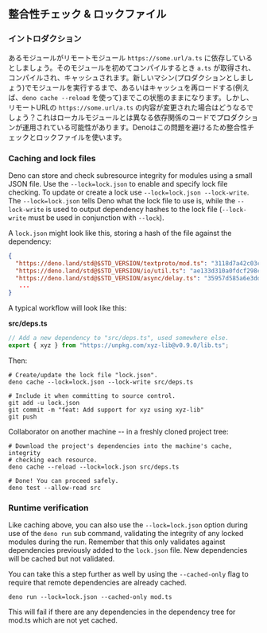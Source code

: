 <!-- ## Integrity checking & lock files -->
## 整合性チェック & ロックファイル

<!-- ### Introduction -->
### イントロダクション

<!--
Let's say your module depends on remote module `https://some.url/a.ts`. When you
compile your module for the first time `a.ts` is retrieved, compiled and cached.
It will remain this way until you run your module on a new machine (say in
production) or reload the cache (through `deno cache --reload` for example). But
what happens if the content in the remote url `https://some.url/a.ts` is
changed? This could lead to your production module running with different
dependency code than your local module. Deno's solution to avoid this is to use
integrity checking and lock files.
-->
あるモジュールがリモートモジュール `https://some.url/a.ts` に依存しているとしましょう。そのモジュールを初めてコンパイルするとき `a.ts` が取得され、コンパイルされ、キャッシュされます。新しいマシン(プロダクションとしましょう)でモジュールを実行するまで、あるいはキャッシュを再ロードする(例えば、`deno cache --reload` を使って)までこの状態のままになります。しかし、リモートURLの `https://some.url/a.ts` の内容が変更された場合はどうなるでしょう？これはローカルモジュールとは異なる依存関係のコードでプロダクションが運用されている可能性があります。Denoはこの問題を避けるため整合性チェックとロックファイルを使います。

### Caching and lock files

Deno can store and check subresource integrity for modules using a small JSON
file. Use the `--lock=lock.json` to enable and specify lock file checking. To
update or create a lock use `--lock=lock.json --lock-write`. The
`--lock=lock.json` tells Deno what the lock file to use is, while the
`--lock-write` is used to output dependency hashes to the lock file
(`--lock-write` must be used in conjunction with `--lock`).

A `lock.json` might look like this, storing a hash of the file against the
dependency:

```json
{
  "https://deno.land/std@$STD_VERSION/textproto/mod.ts": "3118d7a42c03c242c5a49c2ad91c8396110e14acca1324e7aaefd31a999b71a4",
  "https://deno.land/std@$STD_VERSION/io/util.ts": "ae133d310a0fdcf298cea7bc09a599c49acb616d34e148e263bcb02976f80dee",
  "https://deno.land/std@$STD_VERSION/async/delay.ts": "35957d585a6e3dd87706858fb1d6b551cb278271b03f52c5a2cb70e65e00c26a",
   ...
}
```

A typical workflow will look like this:

**src/deps.ts**

```ts
// Add a new dependency to "src/deps.ts", used somewhere else.
export { xyz } from "https://unpkg.com/xyz-lib@v0.9.0/lib.ts";
```

Then:

```shell
# Create/update the lock file "lock.json".
deno cache --lock=lock.json --lock-write src/deps.ts

# Include it when committing to source control.
git add -u lock.json
git commit -m "feat: Add support for xyz using xyz-lib"
git push
```

Collaborator on another machine -- in a freshly cloned project tree:

```shell
# Download the project's dependencies into the machine's cache, integrity
# checking each resource.
deno cache --reload --lock=lock.json src/deps.ts

# Done! You can proceed safely.
deno test --allow-read src
```

### Runtime verification

Like caching above, you can also use the `--lock=lock.json` option during use of
the `deno run` sub command, validating the integrity of any locked modules
during the run. Remember that this only validates against dependencies
previously added to the `lock.json` file. New dependencies will be cached but
not validated.

You can take this a step further as well by using the `--cached-only` flag to
require that remote dependencies are already cached.

```shell
deno run --lock=lock.json --cached-only mod.ts
```

This will fail if there are any dependencies in the dependency tree for mod.ts
which are not yet cached.

<!-- TODO - Add detail on dynamic imports -->
